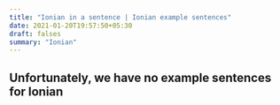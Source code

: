 ```yaml
---
title: "Ionian in a sentence | Ionian example sentences"
date: 2021-01-20T19:57:50+05:30
draft: falses
summary: "Ionian"
---
```

## Unfortunately, we have no example sentences for Ionian                 

